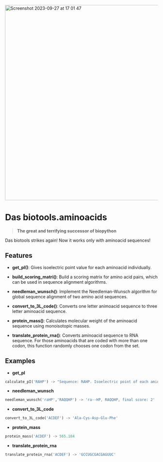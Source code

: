 <img width="641" alt="Screenshot 2023-09-27 at 17 01 47" src="https://github.com/michtrofimov/HW4_Functions2/assets/92677906/d5c63a17-7f6d-43c7-b88e-a2e994877abb">

# Das biotools.aminoacids
> **The great and terrifying successor of biopython**

Das biotools strikes again! Now it works only with aminoacid sequences! 

## Features

- **get_pI()**: Gives isoelectric point value for each aminoacid individually.

- **build_scoring_matri()**: Build a scoring matrix for amino acid pairs, which can be used in sequence alignment algorithms.

- **needleman_wunsch()**: Implement the Needleman-Wunsch algorithm for global sequence alignment of two amino acid sequences.

- **convert_to_3L_code()**: Converts one letter animoacid sequence to three letter aminoacid sequence.

- **protein_mass()**: Calculates molecular weight of the aminoacid sequence using monoisotopic masses.

- **translate_protein_rna()**: Converts aminoacid sequence to RNA sequence. For those aminoacids that are coded with more than one codon, this function randomly chooses one codon from the set.

## Examples

- **get_pI**
  
```python 
calculate_pI('RAHP') -> "Sequence: RAHP. Isoelectric point of each aminoacid: [('R', 10.8), ('A', 6.0), ('H', 7.6), ('P', 6.3)]"
```

- **needleman_wunsch**

```python 
needleman_wunsch('raHP','RAQQHP') -> 'ra--HP, RAQQHP, final score: 2'
```

- **convert_to_3L_code**

```python 
convert_to_3L_code('ACDEF') -> 'Ala-Cys-Asp-Glu-Phe'
```

- **protein_mass**

```python 
protein_mass('ACDEF') -> 565.184
```

- **translate_protein_rna**

```python 
translate_protein_rna('ACDEF') -> 'GCCUGCGACGAGUUC'
```
